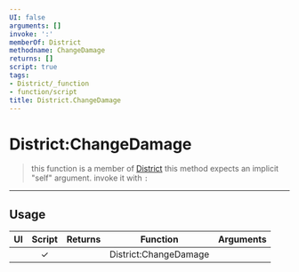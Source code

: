 ```yaml
---
UI: false
arguments: []
invoke: ':'
memberOf: District
methodname: ChangeDamage
returns: []
script: true
tags:
- District/_function
- function/script
title: District.ChangeDamage
---
```

# District:ChangeDamage
> this function is a member of [District](civ-6/lua/District.md)
> this method expects an implicit "self" argument. invoke it with `:`
-----
## Usage
|  UI | Script | Returns | Function | Arguments |
|:---:|:------:|-------:|:--------:|:---------|
| |✓||District:ChangeDamage||
